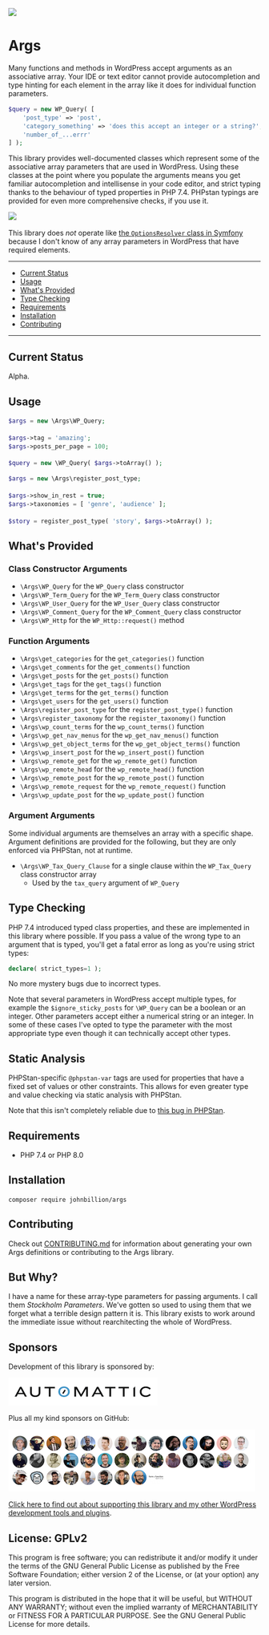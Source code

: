 [![](https://img.shields.io/github/workflow/status/johnbillion/args/PHP%20Standards/trunk?style=flat-square)](https://github.com/johnbillion/args/actions)

# Args

Many functions and methods in WordPress accept arguments as an associative array. Your IDE or text editor cannot provide autocompletion and type hinting for each element in the array like it does for individual function parameters.

```php
$query = new WP_Query( [
	'post_type' => 'post',
	'category_something' => 'does this accept an integer or a string?',
	'number_of_...errr'
] );
```

This library provides well-documented classes which represent some of the associative array parameters that are used in WordPress. Using these classes at the point where you populate the arguments means you get familiar autocompletion and intellisense in your code editor, and strict typing thanks to the behaviour of typed properties in PHP 7.4. PHPstan typings are provided for even more comprehensive checks, if you use it.

![](assets/screenshot.png)

This library does _not_ operate like [the `OptionsResolver` class in Symfony](https://symfony.com/doc/current/components/options_resolver.html) because I don't know of any array parameters in WordPress that have required elements.

---

* [Current Status](#current-status)
* [Usage](#usage)
* [What's Provided](#whats-provided)
* [Type Checking](#type-checking)
* [Requirements](#requirements)
* [Installation](#installation)
* [Contributing](#contributing)

---

## Current Status

Alpha.

## Usage

```php
$args = new \Args\WP_Query;

$args->tag = 'amazing';
$args->posts_per_page = 100;

$query = new \WP_Query( $args->toArray() );
```

```php
$args = new \Args\register_post_type;

$args->show_in_rest = true;
$args->taxonomies = [ 'genre', 'audience' ];

$story = register_post_type( 'story', $args->toArray() );
```

## What's Provided

### Class Constructor Arguments

* `\Args\WP_Query` for the `WP_Query` class constructor
* `\Args\WP_Term_Query` for the `WP_Term_Query` class constructor
* `\Args\WP_User_Query` for the `WP_User_Query` class constructor
* `\Args\WP_Comment_Query` for the `WP_Comment_Query` class constructor
* `\Args\WP_Http` for the `WP_Http::request()` method

### Function Arguments

* `\Args\get_categories` for the `get_categories()` function
* `\Args\get_comments` for the `get_comments()` function
* `\Args\get_posts` for the `get_posts()` function
* `\Args\get_tags` for the `get_tags()` function
* `\Args\get_terms` for the `get_terms()` function
* `\Args\get_users` for the `get_users()` function
* `\Args\register_post_type` for the `register_post_type()` function
* `\Args\register_taxonomy` for the `register_taxonomy()` function
* `\Args\wp_count_terms` for the `wp_count_terms()` function
* `\Args\wp_get_nav_menus` for the `wp_get_nav_menus()` function
* `\Args\wp_get_object_terms` for the `wp_get_object_terms()` function
* `\Args\wp_insert_post` for the `wp_insert_post()` function
* `\Args\wp_remote_get` for the `wp_remote_get()` function
* `\Args\wp_remote_head` for the `wp_remote_head()` function
* `\Args\wp_remote_post` for the `wp_remote_post()` function
* `\Args\wp_remote_request` for the `wp_remote_request()` function
* `\Args\wp_update_post` for the `wp_update_post()` function

### Argument Arguments

Some individual arguments are themselves an array with a specific shape. Argument definitions are provided for the following, but they are only enforced via PHPStan, not at runtime.

* `\Args\WP_Tax_Query_Clause` for a single clause within the `WP_Tax_Query` class constructor array
  - Used by the `tax_query` argument of `WP_Query`

## Type Checking

PHP 7.4 introduced typed class properties, and these are implemented in this library where possible. If you pass a value of the wrong type to an argument that is typed, you'll get a fatal error as long as you're using strict types:

```php
declare( strict_types=1 );
```

No more mystery bugs due to incorrect types.

Note that several parameters in WordPress accept multiple types, for example the `$ignore_sticky_posts` for `\WP_Query` can be a boolean or an integer. Other parameters accept either a numerical string or an integer. In some of these cases I've opted to type the parameter with the most appropriate type even though it can technically accept other types.

## Static Analysis

PHPStan-specific `@phpstan-var` tags are used for properties that have a fixed set of values or other constraints. This allows for even greater type and value checking via static analysis with PHPStan.

Note that this isn't completely reliable due to [this bug in PHPStan](https://github.com/phpstan/phpstan/issues/3555).

## Requirements

* PHP 7.4 or PHP 8.0

## Installation

```
composer require johnbillion/args
```

## Contributing

Check out [CONTRIBUTING.md](CONTRIBUTING.md) for information about generating your own Args definitions or contributing to the Args library.

## But Why?

I have a name for these array-type parameters for passing arguments. I call them *Stockholm Parameters*. We've gotten so used to using them that we forget what a terrible design pattern it is. This library exists to work around the immediate issue without rearchitecting the whole of WordPress.

## Sponsors

Development of this library is sponsored by:

[![Automattic](assets/gh/automattic.png)](https://automattic.com)

Plus all my kind sponsors on GitHub:

[![Sponsors](assets/gh/everyone.png)](https://github.com/sponsors/johnbillion)

[Click here to find out about supporting this library and my other WordPress development tools and plugins](https://github.com/sponsors/johnbillion).

## License: GPLv2

This program is free software; you can redistribute it and/or modify
it under the terms of the GNU General Public License as published by
the Free Software Foundation; either version 2 of the License, or
(at your option) any later version.

This program is distributed in the hope that it will be useful,
but WITHOUT ANY WARRANTY; without even the implied warranty of
MERCHANTABILITY or FITNESS FOR A PARTICULAR PURPOSE.  See the
GNU General Public License for more details.
